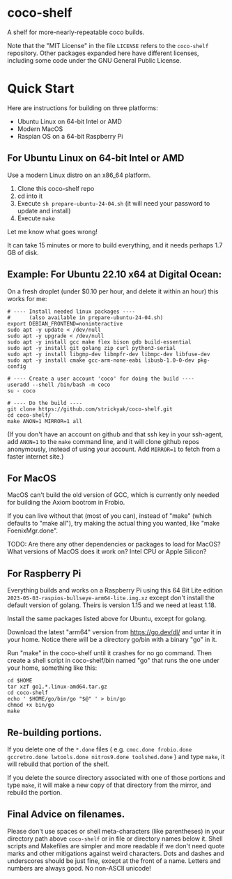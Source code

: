 # coco-shelf
A shelf for more-nearly-repeatable coco builds.

Note that the "MIT License" in the file `LICENSE` refers to the
`coco-shelf` repository.  Other packages expanded here have different
licenses, including some code under the GNU General Public License.

# Quick Start

Here are instructions for building on three platforms:
   * Ubuntu Linux on 64-bit Intel or AMD
   * Modern MacOS
   * Raspian OS on a 64-bit Raspberry Pi

## For Ubuntu Linux on 64-bit Intel or AMD
Use a modern Linux distro on an x86_64 platform.

1. Clone this coco-shelf repo
1. cd into it
1. Execute `sh prepare-ubuntu-24-04.sh`
   (it will need your password to update and install)
1. Execute `make`

Let me know what goes wrong!

It can take 15 minutes or more to build everything,
and it needs perhaps 1.7 GB of disk.

## Example: For Ubuntu 22.10 x64 at Digital Ocean:
On a fresh droplet (under $0.10 per hour, and delete it
within an hour) this works for me:

```
# ---- Install needed linux packages ----
#      (also available in prepare-ubuntu-24-04.sh)
export DEBIAN_FRONTEND=noninteractive
sudo apt -y update < /dev/null
sudo apt -y upgrade < /dev/null
sudo apt -y install gcc make flex bison gdb build-essential
sudo apt -y install git golang zip curl python3-serial
sudo apt -y install libgmp-dev libmpfr-dev libmpc-dev libfuse-dev
sudo apt -y install cmake gcc-arm-none-eabi libusb-1.0-0-dev pkg-config

# ---- Create a user account 'coco' for doing the build ----
useradd --shell /bin/bash -m coco
su - coco

# ---- Do the build ----
git clone https://github.com/strickyak/coco-shelf.git
cd coco-shelf/
make ANON=1 MIRROR=1 all
```

(If you don't have an account on github and that ssh key in your
ssh-agent, add `ANON=1`  to the `make` command line, and it will
clone github repos anonymously, instead of using your account.
Add `MIRROR=1` to fetch from a faster internet site.)

## For MacOS

MacOS can't build the old version of GCC, which is currently
only needed for building the Axiom bootrom in Frobio.

If you can live without that (most of you can),
instead of "make" (which defaults to "make all"),
try making the actual thing you wanted,
like "make FoenixMgr.done".

TODO: Are there any other dependencies or packages to load
for MacOS?  What versions of MacOS does it work on?
Intel CPU or Apple Silicon?

## For Raspberry Pi

Everything builds and works on a Raspberry Pi using
this 64 Bit Lite edition
`2023-05-03-raspios-bullseye-arm64-lite.img.xz`
except don't install the default version of golang.
Theirs is version 1.15 and we need at least 1.18.

Install the same packages listed above for Ubuntu,
except for golang.

Download the latest "arm64" version from https://go.dev/dl/
and untar it in your home.  Notice there will be a
directory go/bin with a binary "go" in it.

Run "make" in the coco-shelf until it crashes for no
go command.  Then create a shell script in coco-shelf/bin
named "go" that runs the one under your home, something
like this:

```
cd $HOME
tar xzf go1.*.linux-amd64.tar.gz
cd coco-shelf
echo ' $HOME/go/bin/go "$@" ' > bin/go
chmod +x bin/go
make
```

## Re-building portions.

If you delete one of the `*.done` files
( e.g. `cmoc.done frobio.done gccretro.done lwtools.done nitros9.done toolshed.done` )
and type `make`, it will rebuild that portion of the shelf.

If you delete the source directory associated with one of those portions
and type `make`, it will make a new copy of that directory from the
mirror, and rebuild the portion.

## Final Advice on filenames.

Please don't use spaces or shell meta-characters (like parentheses)
in your directory path above `coco-shelf` or in file or directory names
below it.  Shell scripts and Makefiles are simpler and more readable if we
don't need quote marks and other mitigations against weird characters.
Dots and dashes and underscores should be just fine, except at the front
of a name.  Letters and numbers are always good.  No non-ASCII unicode!
